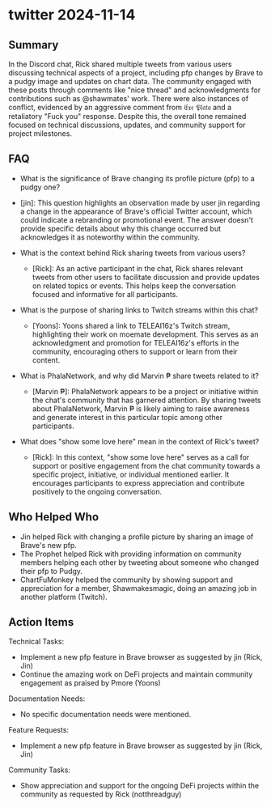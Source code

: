 # twitter 2024-11-14

## Summary

In the Discord chat, Rick shared multiple tweets from various users discussing technical aspects of a project, including pfp changes by Brave to a pudgy image and updates on chart data. The community engaged with these posts through comments like "nice thread" and acknowledgments for contributions such as @shawmates' work. There were also instances of conflict, evidenced by an aggressive comment from 𝔈𝔵𝔢 𝔓𝔩𝔞𝔱𝔞 and a retaliatory "Fuck you" response. Despite this, the overall tone remained focused on technical discussions, updates, and community support for project milestones.

## FAQ

- What is the significance of Brave changing its profile picture (pfp) to a pudgy one?
- [jin]: This question highlights an observation made by user jin regarding a change in the appearance of Brave's official Twitter account, which could indicate a rebranding or promotional event. The answer doesn't provide specific details about why this change occurred but acknowledges it as noteworthy within the community.

- What is the context behind Rick sharing tweets from various users?

    - [Rick]: As an active participant in the chat, Rick shares relevant tweets from other users to facilitate discussion and provide updates on related topics or events. This helps keep the conversation focused and informative for all participants.

- What is the purpose of sharing links to Twitch streams within this chat?

    - [Yoons]: Yoons shared a link to TELEAI16z's Twitch stream, highlighting their work on moemate development. This serves as an acknowledgment and promotion for TELEAI16z's efforts in the community, encouraging others to support or learn from their content.

- What is PhalaNetwork, and why did Marvin ₱ share tweets related to it?

    - [Marvin ₱]: PhalaNetwork appears to be a project or initiative within the chat's community that has garnered attention. By sharing tweets about PhalaNetwork, Marvin ₱ is likely aiming to raise awareness and generate interest in this particular topic among other participants.

- What does "show some love here" mean in the context of Rick's tweet?
    - [Rick]: In this context, "show some love here" serves as a call for support or positive engagement from the chat community towards a specific project, initiative, or individual mentioned earlier. It encourages participants to express appreciation and contribute positively to the ongoing conversation.

## Who Helped Who

- Jin helped Rick with changing a profile picture by sharing an image of Brave's new pfp.
- The Prophet helped Rick with providing information on community members helping each other by tweeting about someone who changed their pfp to Pudgy.
- ChartFuMonkey helped the community by showing support and appreciation for a member, Shawmakesmagic, doing an amazing job in another platform (Twitch).

## Action Items

Technical Tasks:

- Implement a new pfp feature in Brave browser as suggested by jin (Rick, Jin)
- Continue the amazing work on DeFi projects and maintain community engagement as praised by Pmore (Yoons)

Documentation Needs:

- No specific documentation needs were mentioned.

Feature Requests:

- Implement a new pfp feature in Brave browser as suggested by jin (Rick, Jin)

Community Tasks:

- Show appreciation and support for the ongoing DeFi projects within the community as requested by Rick (notthreadguy)
